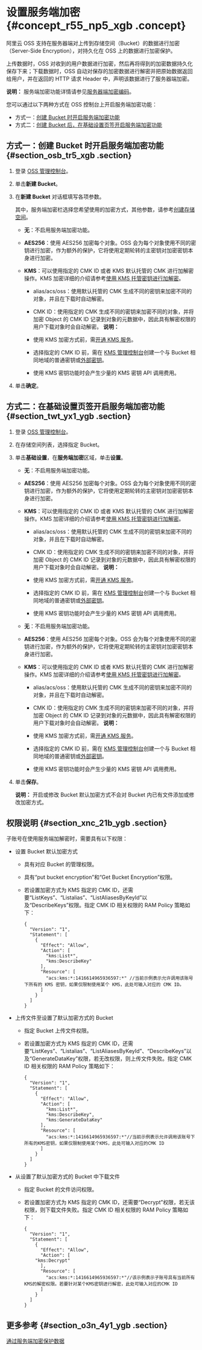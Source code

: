# 设置服务端加密 {#concept_r55_np5_xgb .concept}

阿里云 OSS 支持在服务器端对上传到存储空间（Bucket）的数据进行加密（Server-Side Encryption），对持久化在 OSS 上的数据进行加密保护。

上传数据时，OSS 对收到的用户数据进行加密，然后再将得到的加密数据持久化保存下来；下载数据时，OSS 自动对保存的加密数据进行解密并把原始数据返回给用户，并在返回的 HTTP 请求 Header 中，声明该数据进行了服务器端加密。

**说明：** 服务端加密功能详情请参见[服务器端加密编码](../../../../intl.zh-CN/开发指南/数据加密/服务器端加密编码.md#)。

您可以通过以下两种方式在 OSS 控制台上开启服务端加密功能：

-   方式一：[创建 Bucket 时开启服务端加密功能](#)
-   方式二：[创建 Bucket 后，在基础设置页签开启服务端加密功能](#)

## 方式一：创建 Bucket 时开启服务端加密功能 {#section_osb_tr5_xgb .section}

1.  登录 [OSS 管理控制台](https://oss.console.aliyun.com/overview)。
2.  单击**新建 Bucket**。
3.  在**新建 Bucket** 对话框填写各项参数。

    其中，服务端加密栏选择您希望使用的加密方式，其他参数，请参考[创建存储空间](intl.zh-CN/控制台用户指南/管理存储空间/创建存储空间.md#)。

    -   **无**：不启用服务端加密功能。
    -   **AES256**：使用 AES256 加密每个对象。OSS 会为每个对象使用不同的密钥进行加密，作为额外的保护，它将使用定期轮转的主密钥对加密密钥本身进行加密。
    -   **KMS**：可以使用指定的 CMK ID 或者 KMS 默认托管的 CMK 进行加解密操作。KMS 加密详细的介绍请参考[使用 KMS 托管密钥进行加解密](../../../../intl.zh-CN/开发指南/数据加密/服务器端加密编码.md#section_c24_wbd_5gb)。

        -   alias/acs/oss：使用默认托管的 CMK 生成不同的密钥来加密不同的对象，并且在下载时自动解密。
        -   CMK ID：使用指定的 CMK 生成不同的密钥来加密不同的对象，并将加密 Object 的 CMK ID 记录到对象的元数据中，因此具有解密权限的用户下载对象时会自动解密。
        **说明：** 

        -   使用 KMS 加密方式前，需[开通 KMS 服务](https://common-buy.aliyun.com/?spm=a2c4g.11186623.2.12.32745439b1xb3c&commodityCode=kms#/open)。
        -   选择指定的 CMK ID 前，需在 [KMS 管理控制台](https://kms.console.aliyun.com)创建一个与 Bucket 相同地域的普通密钥或[外部密钥](../../../../intl.zh-CN/用户指南/导入密钥材料.md#)。
        -   使用 KMS 密钥功能时会产生少量的 KMS 密钥 API 调用费用。
4.  单击**确定**。

## 方式二：在基础设置页签开启服务端加密功能 {#section_twt_yx1_ygb .section}

1.  登录 [OSS 管理控制台](https://oss.console.aliyun.com/overview)。
2.  在存储空间列表，选择指定 Bucket。
3.  单击**基础设置**，在**服务端加密**区域，单击**设置**。
    -   **无**：不启用服务端加密功能。
    -   **AES256**：使用 AES256 加密每个对象。OSS 会为每个对象使用不同的密钥进行加密，作为额外的保护，它将使用定期轮转的主密钥对加密密钥本身进行加密。
    -   **KMS**：可以使用指定的 CMK ID 或者 KMS 默认托管的 CMK 进行加解密操作。KMS 加密详细的介绍请参考[使用 KMS 托管密钥进行加解密](../../../../intl.zh-CN/开发指南/数据加密/服务器端加密编码.md#section_c24_wbd_5gb)。

        -   alias/acs/oss：使用默认托管的 CMK 生成不同的密钥来加密不同的对象，并且在下载时自动解密。
        -   CMK ID：使用指定的 CMK 生成不同的密钥来加密不同的对象，并将加密 Object 的 CMK ID 记录到对象的元数据中，因此具有解密权限的用户下载对象时会自动解密。
        **说明：** 

        -   使用 KMS 加密方式前，需[开通 KMS 服务](https://common-buy.aliyun.com/?spm=a2c4g.11186623.2.12.32745439b1xb3c&commodityCode=kms#/open)。
        -   选择指定的 CMK ID 前，需在 [KMS 管理控制台](https://kms.console.aliyun.com)创建一个与 Bucket 相同地域的普通密钥或[外部密钥](../../../../intl.zh-CN/用户指南/导入密钥材料.md#)。
        -   使用 KMS 密钥功能时会产生少量的 KMS 密钥 API 调用费用。
    -   **无**：不启用服务端加密功能。
    -   **AES256**：使用 AES256 加密每个对象。OSS 会为每个对象使用不同的密钥进行加密，作为额外的保护，它将使用定期轮转的主密钥对加密密钥本身进行加密。
    -   **KMS**：可以使用指定的 CMK ID 或者 KMS 默认托管的 CMK 进行加解密操作。KMS 加密详细的介绍请参考[使用 KMS 托管密钥进行加解密](../../../../intl.zh-CN/开发指南/数据加密/服务器端加密编码.md#section_c24_wbd_5gb)。

        -   alias/acs/oss：使用默认托管的 CMK 生成不同的密钥来加密不同的对象，并且在下载时自动解密。
        -   CMK ID：使用指定的 CMK 生成不同的密钥来加密不同的对象，并将加密 Object 的 CMK ID 记录到对象的元数据中，因此具有解密权限的用户下载对象时会自动解密。
        **说明：** 

        -   使用 KMS 加密方式前，需[开通 KMS 服务](https://common-buy.aliyun.com/?spm=a2c4g.11186623.2.12.32745439b1xb3c&commodityCode=kms#/open)。
        -   选择指定的 CMK ID 前，需在 [KMS 管理控制台](https://kms.console.aliyun.com)创建一个与 Bucket 相同地域的普通密钥或[外部密钥](../../../../intl.zh-CN/用户指南/导入密钥材料.md#)。
        -   使用 KMS 密钥功能时会产生少量的 KMS 密钥 API 调用费用。
4.  单击**保存**。

    **说明：** 开启或修改 Bucket 默认加密方式不会对 Bucket 内已有文件添加或修改加密方式。


## 权限说明 {#section_xnc_21b_ygb .section}

子账号在使用服务端加解密时，需要具有以下权限：

-   设置 Bucket 默认加密方式
    -   具有对应 Bucket 的管理权限。
    -   具有“put bucket encryption”和“Get Bucket Encryption”权限。
    -   若设置加密方式为 KMS 指定的 CMK ID，还需要“ListKeys”、“Listalias”、“ListAliasesByKeyId”以及“DescribeKeys”权限。指定 CMK ID 相关权限的 RAM Policy 策略如下：

        ``` {#codeblock_1gw_hpy_9rd}
        {
          "Version": "1",
          "Statement": [
            {
              "Effect": "Allow",
              "Action": [
                "kms:List*",
                "kms:DescribeKey"    
              ],
              "Resource": [
                "acs:kms:*:1416614965936597:*" //当前示例表示允许调用该账号下所有的 KMS 密钥，如果仅限制使用某个 KMS，此处可输入对应的 CMK ID。
              ]
            }
          ]
        }
        ```

-   上传文件至设置了默认加密方式的 Bucket
    -   指定 Bucket 上传文件权限。
    -   若设置加密方式为 KMS 指定的 CMK ID，还需要“ListKeys”、“Listalias”、“ListAliasesByKeyId”、“DescribeKeys”以及“GenerateDataKey”权限，若无改权限，则上传文件失败。指定 CMK ID 相关权限的 RAM Policy 策略如下：

        ``` {#codeblock_acq_bd5_c55}
        {
          "Version": "1",
          "Statement": [
            {
              "Effect": "Allow",
              "Action": [
                "kms:List*",
                "kms:DescribeKey",
                "kms:GenerateDataKey"
              ],
              "Resource": [
                "acs:kms:*:1416614965936597:*"//当前示例表示允许调用该账号下所有的KMS密钥，如果仅限制使用某个KMS，此处可输入对应的CMK ID
              ]
            }
          ]
        }
        ```

-   从设置了默认加密方式的 Bucket 中下载文件
    -   指定 Bucket 的文件访问权限。
    -   若设置加密方式为 KMS 指定的 CMK ID，还需要“Decrypt”权限，若无该权限，则下载文件失败。指定 CMK ID 相关权限的 RAM Policy 策略如下：

        ``` {#codeblock_mr6_hky_3ij}
        {
          "Version": "1",
          "Statement": [
            {
              "Effect": "Allow",
              "Action": [
            "kms:Decrypt"
              ],
              "Resource": [
                "acs:kms:*:1416614965936597:*"//该示例表示子账号具有当前所有KMS的解密权限。若要针对某个KMS密钥进行解密，此处可输入对应的CMK ID
              ]
            }
          ]
        }
        ```


## 更多参考 {#section_o3n_4y1_ygb .section}

[通过服务端加密保护数据](../../../../intl.zh-CN/最佳实践/数据安全/通过服务端加密保护数据.md#)

